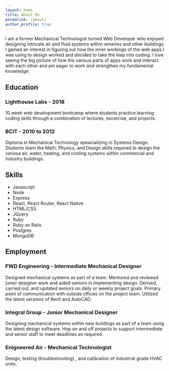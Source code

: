 ```yaml
---
layout: home
title: About Me
permalink: /about/
author_profile: true
---
```


I am a former Mechanical Technologist turned Web Developer who enjoyed designing intricate air and fluid systems within wineries and other buildings. I gained an interest in figuring out how the inner workings of the web apps I was using to design worked and decided to take the leap into coding. I love seeing the big picture of how the various parts of apps work and interact with each other and am eager to work and strengthen my fundamental knowledge.  

## Education
### Lighthouse Labs - 2018
10 week web development bootcamp where students practice learning coding skills through a combination of 
lectures, excercise, and projects.

### BCIT - 2010 to 2012
Diploma in Mechanical Technology speacializing in Systems Design.
Students learn the Math, Physics, and Design skills required to design the various air, water, heating, and cooling systems within commercial and industry buildings.

## Skills
  - Javascript
  - Node
  - Express
  - React, React Router, React Native
  - HTML/CSS
  - JQuery
  - Ruby
  - Ruby on Rails
  - Postgres
  - MongoDB

## Employment

### FWD Engineering - Intermediate Mechanical Designer
Designed mechanical systems as part of a team. Mentored and reviewed junior designer work and aided seniors in 
implementing design. Derived, carried out, and updated seniors on daily or weekly project goals. 
Primary point of communication with outside offices on the project team. Utilized the latest versions of 
Revit and AutoCAD.

### Integral Group - Junior Mechanical Designer
Designing mechanical systems within new buildings as part of a team using the latest design software. Hop on and 
off projects to support intermediate and senior staff to meet deadlines as required.

### Enigneered Air - Mechanical Technologist
Design, testing (troubleshooting) , and calibration of industrial grade HVAC units.

